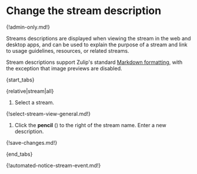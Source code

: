 # Change the stream description

{!admin-only.md!}

Streams descriptions are displayed when viewing the stream in the
web and desktop apps, and can be used to explain the purpose of a
stream and link to usage guidelines, resources, or related streams.

Stream descriptions support Zulip's standard [Markdown
formatting][markdown-formatting], with the exception that image
previews are disabled.

{start_tabs}

{relative|stream|all}

1. Select a stream.

{!select-stream-view-general.md!}

1. Click the **pencil** (<i class="fa fa-pencil"></i>)
   to the right of the stream name. Enter a new description.

{!save-changes.md!}

{end_tabs}

{!automated-notice-stream-event.md!}

[markdown-formatting]: /help/format-your-message-using-markdown
